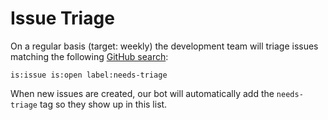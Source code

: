 # Issue Triage

On a regular basis (target: weekly) the development team will triage issues matching the following [GitHub search](https://github.com/Azure/azure-service-operator/issues?q=is%3Aissue+is%3Aopen+label%3Aneeds-triage+):

```
is:issue is:open label:needs-triage
```

When new issues are created, our bot will automatically add the `needs-triage` tag so they show up in this list.
